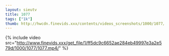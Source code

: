 ```yaml
--- 
layout: sieutv
title: 1077
tags: ["1k"]
thumb: http://hwcdn.finevids.xxx/contents/videos_screenshots/1000/1077/preview.mp4.jpg
---
```

{% include video src="http://www.finevids.xxx/get_file/1/ff5dc9c6652ae284eb49997e3a2e579d/1000/1077/1077.mp4/" %} 
